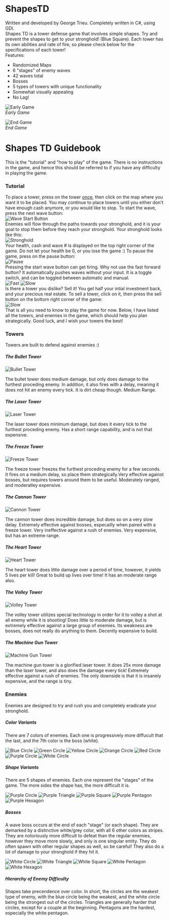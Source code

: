 # ShapesTD
Written and developed by George Trieu.
Completely written in C#, using GDI.  
Shapes TD is a tower defense game that involves simple shapes.
Try and prevent the shapes to get to your stronghold! (Blue Square).
Each tower has its own abilities and rate of fire, so please check
below for the specifications of each tower!  
Features:
* Randomized Maps
* 6 "stages" of enemy waves
* 42 waves total
* Bosses
* 5 types of towers with unique functionality
* Somewhat visually appealing
* No Lag!

![Early Game](https://i.imgur.com/e19eH0R.png)  
*Early Game*  

![End Game](https://i.imgur.com/1JuB4zY.png)  
*End Game*

# Shapes TD Guidebook
This is the "tutorial" and "how to play" of the game. There is no
instructions in the game, and hence this should be referred to if
you have any difficulty in playing the game.
### Tutorial
To place a tower, press on the tower <u>once</u>, then click on the map
where you want it to be placed. You may continue to place towers until
you either don't have enough cash anymore, or you would like to stop.
To start the wave, press the next wave button:  
![Wave Start Button](https://i.imgur.com/wopAurq.png)  
Enemies will flow through the paths towards your stronghold, and it is
your goal to stop them before they reach your stronghold. Your
stronghold looks like this:  
![Stronghold](https://i.imgur.com/2elUynD.png)  
Your health, cash and wave # is displayed on the top right corner
of the game. Do not let your health be 0, or you lose the game :)
To pause the game, press on the pause button:  
![Pause](https://i.imgur.com/Br6w63O.png)  
Pressing the start wave button can get tiring. Why not use the
fast forward button? It automatically pushes waves without your
input. It is a toggle switch, and can be toggled between automatic
and manual.  
![Fast](https://i.imgur.com/wWSt7tE.png)
![Slow](https://i.imgur.com/soa0fnq.png)  
Is there a tower you dislike? Sell it! You get half your intial
investment back, and your precious real estate. To sell a tower,
click on it, then press the sell button on the bottom right corner
of the game:  
![Slow](https://i.imgur.com/AzkdzVs.png)  
That is all you need to know to play the game for now. Below, I have
 listed all the towers, and enemies in the game, which should help
 you plan strategically. Good luck, and I wish your towers the 
 best!
### Towers
Towers are built to defend against enemies :)
##### The Bullet Tower
![Bullet Tower](https://i.imgur.com/WkAplU6.png)  

The bullet tower does medium damage, but only does damage to the
furthest proceding enemy. In addition, it also fires with a delay,
meaning it does not hit an enemy every tick. It is dirt cheap though.
Medium Range.

##### The Laser Tower
![Laser Tower](https://i.imgur.com/JiNcH2i.png)  

The laser tower does minimum damage, but does it every tick to the
furthest proceding enemy. Has a short range capability, and is not
that expensive.

##### The Freeze Tower
![Freeze Tower](https://i.imgur.com/maejT6V.png)  

The freeze tower freezes the furthest proceding enemy for a few seconds.
It fires on a medium delay, so place them strategically.Very effective
against bosses, but requires towers around them to be useful. 
Moderately ranged, and moderatley expensive.

##### The Cannon Tower
![Cannon Tower](https://i.imgur.com/db4ZeNy.png)  

The cannon tower does incredible damage, but does so on a very slow
delay. Extremely effective against bosses, especailly when paired with
a freeze tower. Very ineffective against a rush of enemies. Very
expensive, but has an extreme range.

##### The Heart Tower
![Heart Tower](https://i.imgur.com/aaLzA3J.png)  

The heart tower does little damage over a period of time, however,
it yields 5 lives per kill! Great to build up lives over time!
It has an moderate range also.

##### The Volley Tower
![Volley Tower](https://i.imgur.com/WyJJy52.png)  

The volley tower utilizes special technology in order for it to
volley a shot at all enemy while it is shooting! Does little to
moderate damage, but is extremely effective against a large group
of enemies. Its weakness are bosses, does not really do anything
to them. Decently expensive to build.

##### The Machine Gun Tower
![Machine Gun Tower](https://i.imgur.com/z7JP7tq.png)  

The machine gun tower is a glorified laser tower. It does 25x more
damage than the laser tower, and also does the damage every tick!
Extremely effective against a rush of enemies.
The only downside is that it is insanely expensive, and the range
is tiny.

### Enemies
Enemies are designed to try and rush you and completely eradicate
your stronghold.
##### Color Variants
There are 7 colors of enemies. Each one is progressively more
diffucult that the last, and the 7th color is the boss (white).  

![Blue Circle](https://i.imgur.com/FbdiHRX.png)
![Green Circle](https://i.imgur.com/M3nyBGN.png)
![Yellow Circle](https://i.imgur.com/LQZYTyD.png)
![Orange Circle](https://i.imgur.com/qvBAyp3.png)
![Red Circle](https://i.imgur.com/A9gKpvd.png)
![Purple Circle](https://i.imgur.com/KEoPHpf.png)
![White Circle](https://i.imgur.com/JbBYOmv.png)

##### Shape Variants
There are 5 shapes of enemies. Each one represent the "stages" of
the game. The more sides the shape has, the more difficult it is. 
 
![Purple Circle](https://i.imgur.com/KEoPHpf.png)
![Purple Triangle](https://i.imgur.com/zscNyJg.png)
![Purple Square](https://i.imgur.com/9YW8ZkM.png)
![Purple Pentagon](https://i.imgur.com/y1D0ZSk.png)
![Purple Hexagon](https://i.imgur.com/sNidJfK.png)
##### Bosses
A wave boss occurs at the end of each "stage" (or each shape).
They are demarked by a distinctive white/grey color, with all 6
other colors as stripes. They are notoriously more difficult to
defeat than the regular enemies, however they move more slowly,
and only is one singular entity. They do often spawn with other
regular shapes as well, so be careful! They also do a lot of damage
to your stronghold if they hit it.  

![White Circle](https://i.imgur.com/M2i3yaz.png)
![White Triangle](https://i.imgur.com/hHJLXvf.png)
![White Square](https://i.imgur.com/JKrPIYU.png)
![White Pentagon](https://i.imgur.com/kbU57L4.png)
![White Hexagon](https://i.imgur.com/udRNNbs.png)
##### Hierarchy of Enemy Difficulty
Shapes take precendence over color. In short, the circles are the
weakest type of enemy, with the blue circle being the weakest,
and the white circle being the strongest out of the circles.
Triangles are generally harder that circles, except for a couple
at the beginning. Pentagons are the hardest, especially the white
pentagon.


